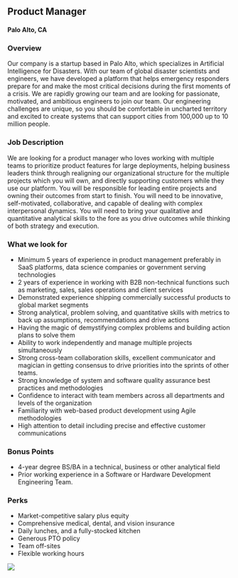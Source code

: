 ## Product Manager 
#### Palo Alto, CA

### Overview
Our company is a startup based in Palo Alto, which specializes in Artificial Intelligence for Disasters. With our team of global disaster scientists and engineers, we have developed a platform that helps emergency responders prepare for and make the most critical decisions during the first moments of a crisis.
We are rapidly growing our team and are looking for passionate, motivated, and ambitious engineers to join our team. Our engineering challenges are unique, so you should be comfortable in uncharted territory and excited to create systems that can support cities from 100,000 up to 10 million people.

### Job Description
We are looking for a product manager who loves working with multiple teams to prioritize product features for large deployments, helping business leaders think through realigning our organizational structure for the multiple projects which you will own, and directly supporting customers while they use our platform. You will be responsible for leading entire projects and owning their outcomes from start to finish. You will need to be innovative, self-motivated, collaborative, and capable of dealing with complex interpersonal dynamics. You will need to bring your qualitative and quantitative analytical skills to the fore as you drive outcomes while thinking of both strategy and execution.

### What we look for
+ Minimum 5 years of experience in product management preferably in SaaS platforms, data science companies or government serving technologies
+ 2 years of experience in working with B2B non-technical functions such as marketing, sales, sales operations and client services
+ Demonstrated experience shipping commercially successful products to global market segments
+ Strong analytical, problem solving, and quantitative skills with metrics to back up assumptions, recommendations and drive actions
+ Having the magic of demystifying complex problems and building action plans to solve them
+ Ability to work independently and manage multiple projects simultaneously
+ Strong cross-team collaboration skills, excellent communicator and magician in getting consensus to drive priorities into the sprints of other teams.
+ Strong knowledge of system and software quality assurance best practices and methodologies
+ Confidence to interact with team members across all departments and levels of the organization
+ Familiarity with web-based product development using Agile methodologies
+ High attention to detail including precise and effective customer communications

### Bonus Points
+ 4-year degree BS/BA in a technical, business or other analytical field
+ Prior working experience in a Software or Hardware Development Engineering Team.

### Perks
+ Market-competitive salary plus equity
+ Comprehensive medical, dental, and vision insurance
+ Daily lunches, and a fully-stocked kitchen
+ Generous PTO policy
+ Team off-sites
+ Flexible working hours


[<img src='https://dabuttonfactory.com/button.png?t=Apply&f=Calibri-Bold&ts=24&tc=fff&tshs=1&tshc=000&hp=20&vp=8&c=5&bgt=gradient&bgc=3d85c6&ebgc=073763'>](https://letsrockit.co/users/auth/github?job_id=t25lienvbmnlcm4-product-manager)
